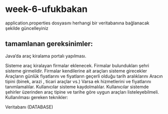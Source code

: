 # week-6-ufukbakan
application.properties dosyasını herhangi bir veritabanına bağlanacak şekilde güncelleyiniz

## tamamlanan gereksinimler:
Java’da araç kiralama portalı yapılması.

Sisteme araç kiralayan firmalar eklenecek.
Firmalar bulundukları şehri sisteme girmelidir.
Firmalar kendilerine ait araçları sisteme girecekler
Araçların günlük fiyatlarını ve fiyatların geçerli olduğu tarih aralıklarını
Aracın tipini (binek, arazi , ticari araçlar vs.)
Varsa ek hizmetlerini ve fiyatlarını tanımlamalılar.
Kullanıcılar sisteme kaydolmalılar.
Kullanıcılar sistemde şehirler üzerinden araç tipine ve tarihe göre uygun araçları listeleyebilmeli.
Kullanılması gereken teknikler:

Veritabanı (DATABASE)
